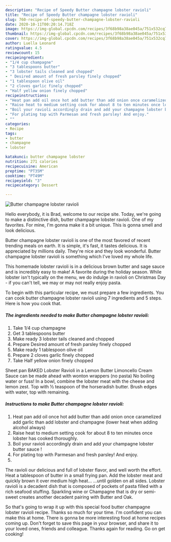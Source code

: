 ```yaml
---
description: "Recipe of Speedy Butter champagne lobster ravioli"
title: "Recipe of Speedy Butter champagne lobster ravioli"
slug: 760-recipe-of-speedy-butter-champagne-lobster-ravioli
date: 2020-10-11T00:20:14.718Z
image: https://img-global.cpcdn.com/recipes/3f68b98a38ae045a/751x532cq70/butter-champagne-lobster-ravioli-recipe-main-photo.jpg
thumbnail: https://img-global.cpcdn.com/recipes/3f68b98a38ae045a/751x532cq70/butter-champagne-lobster-ravioli-recipe-main-photo.jpg
cover: https://img-global.cpcdn.com/recipes/3f68b98a38ae045a/751x532cq70/butter-champagne-lobster-ravioli-recipe-main-photo.jpg
author: Luella Leonard
ratingvalue: 4.5
reviewcount: 15
recipeingredient:
- "1/4 cup champagne"
- "3 tablespoons butter"
- "3 lobster tails cleaned and chopped"
- " Desired amount of fresh parsley finely chopped"
- "1 tablespoon olive oil"
- "2 cloves garlic finely chopped"
- "Half yellow onion finely chopped"
recipeinstructions:
- "Heat pan add oil once hot add butter than add onion once caramelized add garlic than add lobster and champagne (lower heat when adding alcohol always)"
- "Raise heat to medium setting cook for about 8 to ten minutes once lobster has cooked thoroughly."
- "Boil your ravioli accordingly drain and add your champagne lobster butter sauce !"
- "For plating top with Parmesan and fresh parsley! And enjoy."
- ""
categories:
- Recipe
tags:
- butter
- champagne
- lobster

katakunci: butter champagne lobster 
nutrition: 271 calories
recipecuisine: American
preptime: "PT35M"
cooktime: "PT49M"
recipeyield: "3"
recipecategory: Dessert

---
```



![Butter champagne lobster ravioli](https://img-global.cpcdn.com/recipes/3f68b98a38ae045a/751x532cq70/butter-champagne-lobster-ravioli-recipe-main-photo.jpg)

Hello everybody, it is Brad, welcome to our recipe site. Today, we're going to make a distinctive dish, butter champagne lobster ravioli. One of my favorites. For mine, I'm gonna make it a bit unique. This is gonna smell and look delicious.

Butter champagne lobster ravioli is one of the most favored of recent trending meals on earth. It is simple, it's fast, it tastes delicious. It is appreciated by millions daily. They're nice and they look wonderful. Butter champagne lobster ravioli is something which I've loved my whole life.

This homemade lobster ravioli is in a delicious brown butter and sage sauce and is incredibly easy to make! A favorite during the holiday season. While lobster isn&#39;t typically on the menu, we do indulge in ravioli on Christmas Day - if you can&#39;t tell, we may or may not really enjoy pasta.


To begin with this particular recipe, we must prepare a few ingredients. You can cook butter champagne lobster ravioli using 7 ingredients and 5 steps. Here is how you cook that.

<!--inarticleads1-->

##### The ingredients needed to make Butter champagne lobster ravioli:

1. Take 1/4 cup champagne
1. Get 3 tablespoons butter
1. Make ready 3 lobster tails cleaned and chopped
1. Prepare  Desired amount of fresh parsley finely chopped
1. Make ready 1 tablespoon olive oil
1. Prepare 2 cloves garlic finely chopped
1. Take Half yellow onion finely chopped


Sheet pan BAKED Lobster Ravioli in a Lemon Butter Limoncello Cream Sauce can be made ahead with wonton wrappers (no pasta) No boiling water or fuss! In a bowl, combine the lobster meat with the cheese and lemon zest. Top with ½ teaspoon of the horseradish butter. Brush edges with water, top with remaining. 

<!--inarticleads2-->

##### Instructions to make Butter champagne lobster ravioli:

1. Heat pan add oil once hot add butter than add onion once caramelized add garlic than add lobster and champagne (lower heat when adding alcohol always)
1. Raise heat to medium setting cook for about 8 to ten minutes once lobster has cooked thoroughly.
1. Boil your ravioli accordingly drain and add your champagne lobster butter sauce !
1. For plating top with Parmesan and fresh parsley! And enjoy.
1. 


The ravioli our delicious and full of lobster flavor, and well worth the effort. Heat a tablespoon of butter in a small frying pan. Add the lobster meat and quickly brown it over medium high heat… …until golden on all sides. Lobster ravioli is a decadent dish that is composed of pockets of pasta filled with a rich seafood stuffing. Sparkling wine or Champagne that is dry or semi-sweet creates another decadent pairing with Butter and Oak. 

So that's going to wrap it up with this special food butter champagne lobster ravioli recipe. Thanks so much for your time. I'm confident you can make this at home. There is gonna be more interesting food at home recipes coming up. Don't forget to save this page in your browser, and share it to your loved ones, friends and colleague. Thanks again for reading. Go on get cooking!
